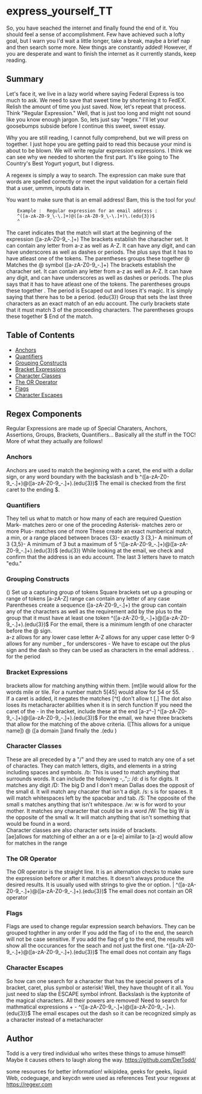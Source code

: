 # express_yourself_TT

So, you have seached the internet and finally found the end of it.  You should feel a sense of accomplishment.  Few have achieved such a lofty goal, but I warn you I'd wait a little longer, take a break, maybe a brief nap and then search some more.  New things are constantly added! However, if you are desperate and want to finish the internet as it currently stands, keep reading.



## Summary

Let's face it, we live in a lazy world where saying Federal Express is too much to ask.  We need to save that sweet time by shortening it to FedEX.  Relish the amount of time you just saved.  Now, let's repeat that process.  Think "Regular Expression."  Well, that is just too long and might not sound like you know enough jargon. So, lets just say "regex." I'll let your goosebumps subside before I continue this sweet, sweet essay.

Why you are still reading, I cannot fully comprehend, but we will press on together.  I just hope you are getting paid to read this because your mind is about to be blown.  We will write regular expression expressions.  I think we can see why we needed to shorten the first part.  It's like going to The Country's Best Yogurt yogurt, but I digress.

A regexex is simply a way to search.  The expression can make sure that words are spelled correctly or meet the input validation for a certain field that a user, ummm, inputs data in.

You want to make sure that is an email address! Bam, this is the tool for you!

        Example :  Regular expression for an email address :
        ^([a-zA-Z0-9_\-\.]+)@([a-zA-Z0-9_\-\.]+)\.(edu{3})$
        ^
The caret indicates that the match will start at the beginning of the expression
        ([a-zA-Z0-9_\-\.]+)
The brackets establish the characher set.  It can contain any letter from a-z as well as A-Z.  It can have any digit, and can have underscores as well as dashes or periods.  The plus says that it has to have atleast one of the tokens. The parentheses groups these together
        @
Matches the @ symbol
        ([a-zA-Z0-9_\-\.]+)
The brackets establish the characher set.  It can contain any letter from a-z as well as A-Z.  It can have any digit, and can have underscores as well as dashes or periods.  The plus says that it has to have atleast one of the tokens. The parentheses groups these together
        \.
The period is Escaped out and loses it's magic.  It is simply saying that there has to be a period.
        (edu{3})
Group that sets the last three characters as an exact match of an edu account.  The curly brackets state that it must match 3 of the proceeding characters. The parentheses groups these together
        $
End of the match.

## Table of Contents

- [Anchors](#anchors)
- [Quantifiers](#quantifiers)
- [Grouping Constructs](#grouping-constructs)
- [Bracket Expressions](#bracket-expressions)
- [Character Classes](#character-classes)
- [The OR Operator](#the-or-operator)
- [Flags](#flags)
- [Character Escapes](#character-escapes)

## Regex Components
Regular Expressions are made up of Special Charaters, Anchors, Assertions, Groups, Brackets, Quantifiers... Basically all the stuff in the TOC! More of what they actually are follows!

### Anchors
Anchors are used to match the beginning with a caret, the end with a dollar sign, or any word boundary with the backslash and b
^([a-zA-Z0-9_\-\.]+)@([a-zA-Z0-9_\-\.]+)\.(edu{3})$
The email is checked from the first caret to the ending $.  

### Quantifiers
They tell us what to match or how many of each are required
Question Mark- matches zero or one of the proceding
Asterisk- matches zero or more
Plus- matches one of more
These create an exact numberical match, a min, or a range placed between braces
{3}- exactly 3
{3,}- A minimum of 3
{3,5}- A minimum of 3 but a maximum of 5
^([a-zA-Z0-9_\-\.]+)@([a-zA-Z0-9_\-\.]+)\.(edu{3})$
(edu{3})
While looking at the email, we check and confirm that the address is an edu account.  The last 3 letters have to match "edu."

### Grouping Constructs
() Set up a capturing group of tokens
Square brackets set up a grouping or range of tokens
[a-zA-Z] range can contain any letter of any case
Parentheses create a sequence
([a-zA-Z0-9_\-\.]+) the group can contain any of the characters as well as the requirement add by the plus to the group that it must have at least one token
^([a-zA-Z0-9_\-\.]+)@([a-zA-Z0-9_\-\.]+)\.(edu{3})$
For the email, there is a minimum length of one character before the @ sign.  
a-z allows for any lower case letter
A-Z allows for any upper case letter
0-9 allows for any number
_ for underscores
 \- We have to escape out the plus sign and the dash so they can be used as characters in the email address.
. for the period

### Bracket Expressions
brackets allow for matching anything within them.  [mt]ile would allow for the words mile or tile.  For a number match 5[45] would allow for 54 or 55.  
If a caret is added, it negates the matches [^t] don't allow t
[.] The dot also loses its metacharacter abilities when it is in serch function 
If you need the caret of the - in the bracket, include these at the end [a-z^-]
^([a-zA-Z0-9_\-\.]+)@([a-zA-Z0-9_\-\.]+)\.(edu{3})$
For the email, we have three brackets that allow for the matching of the above criteria. 
([This allows for a unique name]) @ ([a domain ])and finally the .(edu )

### Character Classes
These are all preceded by a "/" and they are used to match any one of a set of charactes.  They can match letters, digits, and elements in a string including spaces and symbols.
/b:  This is used to match anything that surrounds words.  It can include the following -,.";:
/d:  d is for digits. It matches any digit
/D:  The big D and I don't mean Dallas does the opposit of the small d.  It will match any chacater that isn't a digit.
/s:  s is for spaces.  It will match whitespaces left by the spacebar and tab.
/S:  The opposite of the small s matches anything that isn't whitespace.
/w:  w is for word to your mother.  It matches any character that could be in a word 
/W:  The big W is the opposite of the small w.  It will match anything that isn't something that would be found in a word.  
Character classes are also character sets inside of brackets.  
[ae]allows for matching of either an a or e
[a-e] aimilar to [a-z] would allow for matches in the range

### The OR Operator
The OR operator is the straight line.  It is an alternation checks to make sure the expression before or after it matches. It doesn't always produce the desired results.  It is usually used with strings to give the or option.
|
^([a-zA-Z0-9_\-\.]+)@([a-zA-Z0-9_\-\.]+)\.(edu{3})$
The email does not contain an OR operator

### Flags
Flags are used to change regular expression search behaviors. They can be grouped toghther in any order 
If you add the flag of i to the end, the search will not be case sensitive.
If you add the flag of g to the end, the results will show all the occurances for the seach and not just the first one. 
^([a-zA-Z0-9_\-\.]+)@([a-zA-Z0-9_\-\.]+)\.(edu{3})$
The email does not contain any flags 

### Character Escapes
So how can one search for a character that has the special powers of a bracket, caret, plus symbol or asterisk!  Well, they have thought of it all.  You just need to slap the ESCAPE symbol infront.  Backslash is the kyptonite of the magical characters.  All their powers are removed!
Need to search for mathmatical expressions \+ \- 
^([a-zA-Z0-9_\-\.]+)@([a-zA-Z0-9_\-\.]+)\.(edu{3})$
The email escapes out the dash so it can be recognized simply as a character instead of a metacharacter

## Author

Todd is a very tired individual who writes these things to amuse himself!  Maybe it causes others to laugh along the way.
https://github.com/DerTodd/

some resources for better information!
wikipidea, geeks for geeks, liquid Web, codeguage, and keycdn were used as references
Test your regexex at 
https://regexr.com


